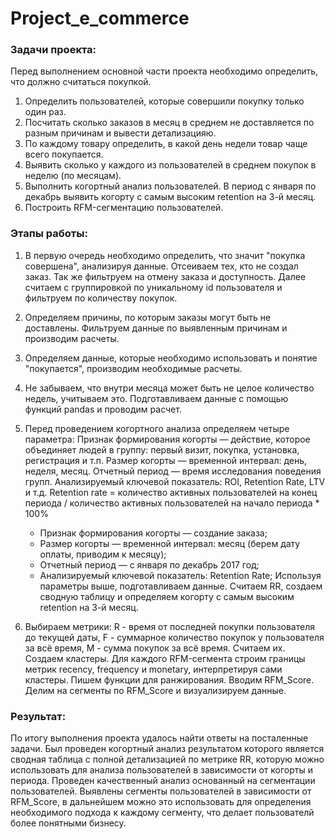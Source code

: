 # Project_e_commerce
### Задачи проекта:
Перед выполнением основной части проекта необходимо определить, что должно считаться покупкой.
1. Определить пользователей, которые совершили покупку только один раз.
2. Посчитать сколько заказов в месяц в среднем не доставляется по разным причинам и вывести детализацияю.
3. По каждому товару определить, в какой день недели товар чаще всего покупается. 
4. Выявить сколько у каждого из пользователей в среднем покупок в неделю (по месяцам).
5. Выполнить когортный анализ пользователей. В период с января по декабрь выявить когорту с самым высоким retention на 3-й месяц. 
6. Построить RFM-сегментацию пользователей. 
### Этапы работы:
1. В первую очередь необходимо определить, что значит "покупка совершена", анализируя данные. Отсеиваем тех, кто не создал заказ. Так же фильтруем на отмену заказа и доступность. Далее считаем с группировкой по уникальному id пользователя и фильтруем по количеству покупок.
2. Определяем причины, по которым заказы могут быть не доставлены. Фильтруем данные по выявленным причинам и производим расчеты.
3. Определяем данные, которые необходимо использовать и понятие "покупается", производим необходимые расчеты.
4. Не забываем, что внутри месяца может быть не целое количество недель, учитываем это. Подготавливаем данные с помощью функций pandas и проводим расчет.
5. Перед проведением когортного анализа определяем четыре параметра: Признак формирования когорты — действие, которое объединяет людей в группу: первый визит, покупка, установка, регистрация и т.п. Размер когорты — временной интервал: день, неделя, месяц. Отчетный период — время исследования поведения групп. Анализируемый ключевой показатель: ROI, Retention Rate, LTV и т.д. Retention rate = количество активных пользователей на конец периода / количество активных пользователей на начало периода * 100%
    - Признак формирования когорты — создание заказа;
    - Размер когорты — временной интервал: месяц (берем дату оплаты, приводим к месяцу);
    - Отчетный период — с января по декабрь 2017 год;
    - Анализируемый ключевой показатель: Retention Rate;
    Используя параметры выше, подготавливаем данные. Считаем RR, создаем сводную таблицу и определяем когорту с самым высоким retention на 3-й месяц.

6. Выбираем метрики: R - время от последней покупки пользователя до текущей даты, F - суммарное количество покупок у пользователя за всё время, M - сумма покупок за всё время. Считаем их. Создаем кластеры. Для каждого RFM-сегмента строим границы метрик recency, frequency и monetary, интерпретируя сами кластеры. Пишем функции для ранжирования. Вводим RFM_Score. Делим на сегменты по RFM_Score и визуализируем данные.
### Результат:
По итогу выполнения проекта удалось найти ответы на посталенные задачи. Был проведен когортный анализ результатом которого является сводная таблица с полной детализацией по метрике RR, которую можно использовать для анализа пользователей в зависимости от когорты и периода. Проведен качественный анализ основанный на сегментации пользователей. Выявлены сегменты пользователей в зависимости от RFM_Score, в дальнейшем можно это использовать для определения необходимого подхода к каждому сегменту, что делает пользователй более понятными бизнесу.




